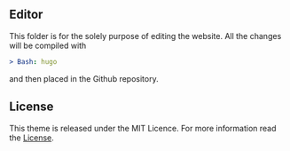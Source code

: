 ## Editor ##
This folder is for the solely purpose of editing the website. All the changes will be compiled with 
```YAML
> Bash: hugo
```
and then placed in the Github repository.

## License

This theme is released under the MIT Licence. For more information read the [License](https://github.com/GiulioZhu/GiulioZhu.github.io/LICENSE).